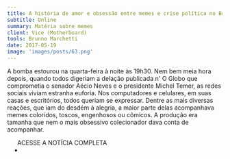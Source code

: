 ```yaml
---
title: A história de amor e obsessão entre memes e crise política no Brasil
subtitle: Online
summary: Matéria sobre memes
client: Vice (Motherboard)
tools: Brunno Marchetti
date: 2017-05-19
image: 'images/posts/63.png'
---
```


A bomba estourou na quarta-feira à noite às 19h30. Nem bem meia hora depois, quando todos digeriam a delação publicada n' O Globo que comprometia o senador Aécio Neves e o presidente Michel Temer, as redes sociais viviam estranha euforia. Nos computadores e celulares, em suas casas e escritórios, todos queriam se expressar. Dentre as mais diversas reações, que iam do desdém à alegria, a maior parte delas acompanhava memes coloridos, toscos, engenhosos ou cômicos. A produção era tamanha que nem o mais obsessivo colecionador dava conta de acompanhar.

<div class="post__share"><ul class="share__list list-reset">ACESSE A NOTÍCIA COMPLETA<li class="share__item" style="margin-left: 10px"><a class="share__link share__facebook" style="background: #fa5657" href="https://www.vice.com/pt/article/vb4qpa/a-historia-de-amor-e-obsessao-entre-memes-e-crise-politica-no-brasil" title="Link" rel="nofollow"><i class="fa-solid fa-link"></i></a></li></ul></div>
<!-- <div class="gallery-box"><div class="gallery"><img src="/clipping/images/example-1.jpg" loading="lazy" alt="Project"><img src="/clipping/images/example-2.jpg" loading="lazy" alt="Project"></div><em>Gallery / <a href="https://www.freepik.com/" target="_blank">Freepic</a></em></div> -->